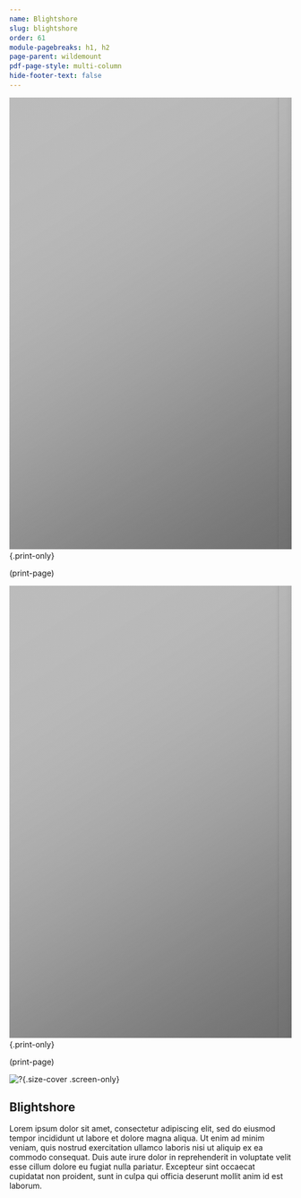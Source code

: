 ```yaml
---
name: Blightshore
slug: blightshore
order: 61
module-pagebreaks: h1, h2
page-parent: wildemount
pdf-page-style: multi-column
hide-footer-text: false
---
```

![?](assets/img/placeholder-map-2550x3300.jpg){.print-only}

(print-page)

![?](assets/img/placeholder-map-2550x3300.jpg){.print-only}

(print-page)

![?](assets/img/placeholder-map-3300x2550.jpg){.size-cover .screen-only}

## Blightshore
Lorem ipsum dolor sit amet, consectetur adipiscing elit, sed do eiusmod tempor incididunt ut labore et dolore magna aliqua. Ut enim ad minim veniam, quis nostrud exercitation ullamco laboris nisi ut aliquip ex ea commodo consequat. Duis aute irure dolor in reprehenderit in voluptate velit esse cillum dolore eu fugiat nulla pariatur. Excepteur sint occaecat cupidatat non proident, sunt in culpa qui officia deserunt mollit anim id est laborum.